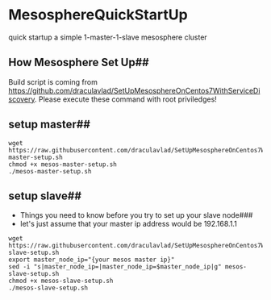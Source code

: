 # MesosphereQuickStartUp
quick startup a simple 1-master-1-slave mesosphere cluster

## How Mesosphere Set Up##
Build script is coming from https://github.com/draculavlad/SetUpMesosphereOnCentos7WithServiceDiscovery.
Please execute these command with root priviledges!

## setup master##
```shell
wget https://raw.githubusercontent.com/draculavlad/SetUpMesosphereOnCentos7WithServiceDiscovery/master/mesos-master-setup.sh
chmod +x mesos-master-setup.sh
./mesos-master-setup.sh
```
## setup slave## 
* Things you need to know before you try to set up your slave node###
* let's just assume that your master ip address would be 192.168.1.1
```shell
wget https://raw.githubusercontent.com/draculavlad/SetUpMesosphereOnCentos7WithServiceDiscovery/master/mesos-slave-setup.sh
export master_node_ip="{your mesos master ip}"
sed -i "s|master_node_ip=|master_node_ip=$master_node_ip|g" mesos-slave-setup.sh
chmod +x mesos-slave-setup.sh
./mesos-slave-setup.sh
```
